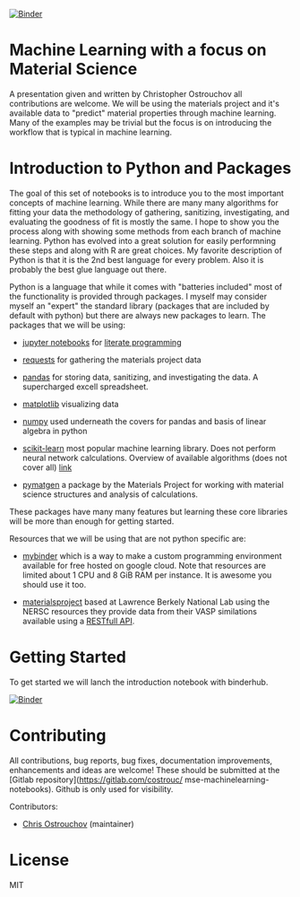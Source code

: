 [![Binder](https://mybinder.org/badge.svg)](http://mybinder.org/v2/gh/costrouc/mse-machinelearning-notebooks/master?urlpath=lab/tree/notebooks/Overview.ipynb)

# Machine Learning with a focus on Material Science

A presentation given and written by Christopher Ostrouchov all
contributions are welcome. We will be using the materials project and
it's available data to "predict" material properties through machine
learning. Many of the examples may be trivial but the focus is on
introducing the workflow that is typical in machine learning.

# Introduction to Python and Packages

The goal of this set of notebooks is to introduce you to the most
important concepts of machine learning. While there are many many
algorithms for fitting your data the methodology of gathering,
sanitizing, investigating, and evaluating the goodness of fit is
mostly the same. I hope to show you the process along with showing
some methods from each branch of machine learning. Python has evolved
into a great solution for easily performning these steps and along
with R are great choices. My favorite description of Python is that it
is the 2nd best language for every problem. Also it is probably the
best glue language out there.

Python is a language that while it comes with "batteries included"
most of the functionality is provided through packages. I myself may
consider myself an "expert" the standard library (packages that are
included by default with python) but there are always new packages to
learn. The packages that we will be using:

 - [jupyter notebooks](https://jupyter.org/) for [literate
   programming](https://en.wikipedia.org/wiki/Literate_programming)

 - [requests](http://docs.python-requests.org/en/master/) for
   gathering the materials project data

 - [pandas](https://pandas.pydata.org/) for storing data, sanitizing,
   and investigating the data. A supercharged excell spreadsheet.

 - [matplotlib](https://matplotlib.org/users/pyplot_tutorial.html)
   visualizing data

 - [numpy](http://www.numpy.org/) used underneath the covers for
   pandas and basis of linear algebra in python

 - [scikit-learn](http://scikit-learn.org/) most popular machine
   learning library. Does not perform neural network
   calculations. Overview of available algorithms (does not cover all)
   [link](http://scikit-learn.org/stable/tutorial/machine_learning_map/index.html)
   
 - [pymatgen](https://github.com/materialsproject/pymatgen/) a package
   by the Materials Project for working with material science
   structures and analysis of calculations.

These packages have many many features but learning these core
libraries will be more than enough for getting started.

Resources that we will be using that are not python specific are:

 - [mybinder](https://mybinder.org/) which is a way to make a custom
   programming environment available for free hosted on google
   cloud. Note that resources are limited about 1 CPU and 8 GiB RAM
   per instance. It is awesome you should use it too.

 - [materialsproject](https://materialsproject.org/) based at Lawrence
   Berkely National Lab using the NERSC resources they provide data
   from their VASP similations available using a [RESTfull
   API](https://www.quora.com/What-is-a-REST-API).

# Getting Started

To get started we will lanch the introduction notebook with binderhub.

[![Binder](https://mybinder.org/badge.svg)](http://mybinder.org/v2/gh/costrouc/mse-machinelearning-notebooks/master?urlpath=lab/tree/notebooks/Overview.ipynb)

# Contributing

All contributions, bug reports, bug fixes, documentation improvements,
enhancements and ideas are welcome! These should be submitted at the
[Gitlab repository](https://gitlab.com/costrouc/
mse-machinelearning-notebooks). Github is only used for visibility.

Contributors:
 - [Chris Ostrouchov](https://gitlab.com/costrouc) (maintainer)

# License

MIT
